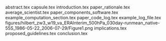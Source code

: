 abstract.tex
capsule.tex
introduction.tex
paper_rationale.tex
average_scientist.tex
paper_components_software.tex
example_computation_section.tex
paper_code_log.tex
example_log_file.tex
figures/hilbert_zw3_w19_va_ERAInterim_500hPa_030day-runmean_native-55S_1986-05-22_2006-07-29/Figure1.png
implications.tex
proposed_guidelines.tex
conclusion.tex